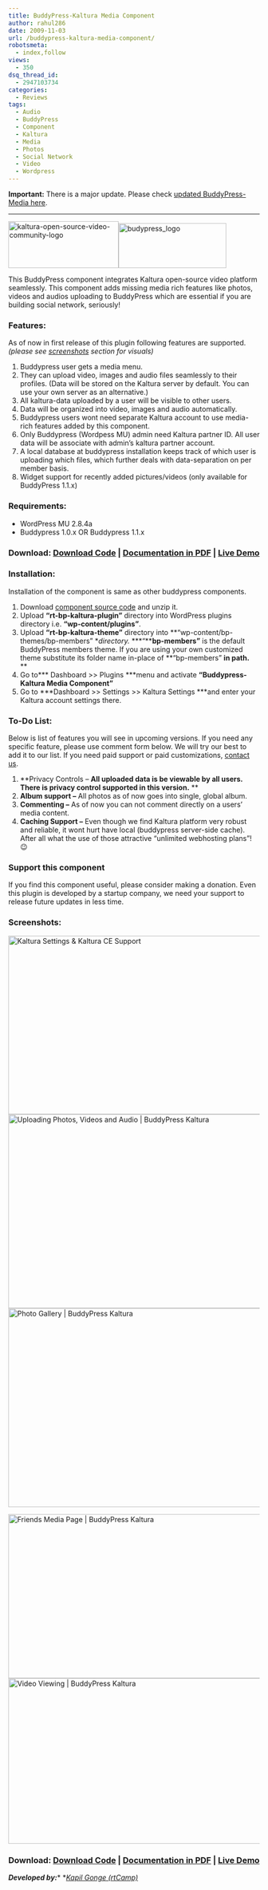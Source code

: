 ```yaml
---
title: BuddyPress-Kaltura Media Component
author: rahul286
date: 2009-11-03
url: /buddypress-kaltura-media-component/
robotsmeta:
  - index,follow
views:
  - 350
dsq_thread_id:
  - 2947103734
categories:
  - Reviews
tags:
  - Audio
  - BuddyPress
  - Component
  - Kaltura
  - Media
  - Photos
  - Social Network
  - Video
  - Wordpress
---
```

<p class="alert">
  <strong>Important:</strong> There is a major update. Please check <a href="http://rtcamp.com/buddypress-media/" onclick="_gaq.push(['_trackEvent', 'outbound-article', 'http://rtcamp.com/buddypress-media/', 'updated BuddyPress-Media here']);" title="BuddyPress Media">updated BuddyPress-Media here</a>.
</p>

* * *

<a href="http://rtcamp.com/files/2009/10/kaltura-open-source-video-community-logo.jpg" onclick="_gaq.push(['_trackEvent', 'outbound-article', 'http://rtcamp.com/files/2009/10/kaltura-open-source-video-community-logo.jpg', '']);" ><img class=" wp-image-51490" src="http://rtcamp.com/files/2009/10/kaltura-open-source-video-community-logo.jpg" alt="kaltura-open-source-video-community-logo" width="221" height="94" /></a><a href="http://rtcamp.com/files/2009/10/budypress_logo.gif" onclick="_gaq.push(['_trackEvent', 'outbound-article', 'http://rtcamp.com/files/2009/10/budypress_logo.gif', '']);" ><img class="wp-image-2531" src="http://rtcamp.com/files/2009/10/budypress_logo.gif" alt="budypress_logo" width="216" height="90" /></a>

This BuddyPress component integrates Kaltura open-source video platform seamlessly. This component adds missing media rich features like photos, videos and audios uploading to BuddyPress which are essential if you are building social network, seriously!

### Features:

As of now in first release of this plugin following features are supported. *(please see [screenshots][1] section for visuals)*

  1. Buddypress user gets a media menu.
  2. They can upload video, images and audio files seamlessly to their profiles. (Data will be stored on the Kaltura server by default. You can use your own server as an alternative.)
  3. All kaltura-data uploaded by a user will be visible to other users.
  4. Data will be organized into video, images and audio automatically.
  5. Buddypress users wont need separate Kaltura account to use media-rich features added by this component.
  6. Only Buddypress (Wordpess MU) admin need Kaltura partner ID. All user data will be associate with admin&#8217;s kaltura partner account.
  7. A local database at buddypress installation keeps track of which user is uploading which files, which further deals with data-separation on per member basis.
  8. Widget support for recently added pictures/videos (only available for BuddyPress 1.1.x)

### Requirements:

  * WordPress MU 2.8.4a
  * Buddypress 1.0.x OR Buddypress 1.1.x

### **Download:** <a href="http://wordpress.org/extend/plugins/buddypress-kaltura-media-component/" onclick="_gaq.push(['_trackEvent', 'outbound-article', 'http://wordpress.org/extend/plugins/buddypress-kaltura-media-component/', 'Download Code']);" >Download Code</a> | <a href="http://rtcamp.com/files/2009/10/buddypress-kaltura-media-component.pdf" onclick="_gaq.push(['_trackEvent', 'outbound-article', 'http://rtcamp.com/files/2009/10/buddypress-kaltura-media-component.pdf', 'Documentation in PDF']);" >Documentation in PDF</a> | <a href="http://rtcamp.net/wordpress-mu/members/admin/media" onclick="_gaq.push(['_trackEvent', 'outbound-article', 'http://rtcamp.net/wordpress-mu/members/admin/media', 'Live Demo']);" >Live Demo</a>

### Installation:

Installation of the component is same as other buddypress components.

  1. Download <a href="http://wordpress.org/extend/plugins/buddypress-kaltura-media-component/" onclick="_gaq.push(['_trackEvent', 'outbound-article', 'http://wordpress.org/extend/plugins/buddypress-kaltura-media-component/', 'component source code']);" >component source code</a> and unzip it.
  2. Upload **&#8220;rt-bp-kaltura-plugin&#8221;** directory into WordPress plugins directory i.e. **&#8220;wp-content/plugins&#8221;**.
  3. Upload **&#8220;rt-bp-kaltura-theme&#8221;** directory into **&#8220;wp-content/bp-themes/bp-members&#8221; **directory.* ***&#8220;****bp-members&#8221;** is the default BuddyPress members theme. If you are using your own customized theme substitute its folder name in-place of **&#8220;bp-members&#8221; **in path.**  
    **
  4. Go to*** Dashboard >> Plugins ***menu and activate **&#8220;Buddypress-Kaltura Media Component&#8221;**
  5. Go to ***Dashboard >> Settings >> Kaltura Settings ***and enter your Kaltura account settings there.

### To-Do List:

Below is list of features you will see in upcoming versions. If you need any specific feature, please use comment form below. We will try our best to add it to our list. If you need paid support or paid customizations, <a href="http://rtcamp.com/contact/" onclick="_gaq.push(['_trackEvent', 'outbound-article', 'http://rtcamp.com/contact/', 'contact us']);" >contact us</a>.

  1. **Privacy Controls &#8211; **All uploaded data is be viewable by all users. There is privacy control supported in this version.** **
  2. **Album support &#8211;** All photos as of now goes into single, global album.
  3. **Commenting &#8211;** As of now you can not comment directly on a users&#8217; media content.
  4. **Caching Support &#8211;** Even though we find Kaltura platform very robust and reliable, it wont hurt have local (buddypress server-side cache). After all what the use of those attractive &#8220;unlimited webhosting plans&#8221;! 😉

### Support this component

If you find this component useful, please consider making a donation. Even this plugin is developed by a startup company, we need your support to release future updates in less time.  
<a href="https://www.paypal.com/cgi-bin/webscr?cmd=_s-xclick&hosted_button_id=9488824" onclick="_gaq.push(['_trackEvent', 'outbound-article', 'https://www.paypal.com/cgi-bin/webscr?cmd=_s-xclick&hosted_button_id=9488824', '']);" ><img src="https://www.paypal.com/en_US/i/btn/btn_donateCC_LG.gif" alt="" border="0" /></a>

### Screenshots:

<a name="SCREENSHOTS"></a>

<a href="http://www.wpveda.com/files/2009/11/Kaltura-Settings-Kaltura-CE-Support.jpg" onclick="_gaq.push(['_trackEvent', 'outbound-article', 'http://www.wpveda.com/files/2009/11/Kaltura-Settings-Kaltura-CE-Support.jpg', '']);" ><img class="size-large wp-image-50 alignnone" src="http://www.wpveda.com/files/2009/11/Kaltura-Settings-Kaltura-CE-Support-590x358.jpg" alt="Kaltura Settings & Kaltura CE Support" width="590" height="358" /></a>  
<a href="http://rtcamp.com/files/2009/10/Uploading-Photos-Videos-and-Audio-BuddyPress-Kaltura.png" onclick="_gaq.push(['_trackEvent', 'outbound-article', 'http://rtcamp.com/files/2009/10/Uploading-Photos-Videos-and-Audio-BuddyPress-Kaltura.png', '']);" ><img class="alignnone size-medium wp-image-453" src="http://rtcamp.com/files/2009/10/Uploading-Photos-Videos-and-Audio-BuddyPress-Kaltura-600x389.png" alt="Uploading Photos, Videos and Audio | BuddyPress Kaltura" width="600" height="389" /></a>  
<a href="http://rtcamp.com/files/2009/10/Photo-Gallery-BuddyPress-Kaltura.png" onclick="_gaq.push(['_trackEvent', 'outbound-article', 'http://rtcamp.com/files/2009/10/Photo-Gallery-BuddyPress-Kaltura.png', '']);" ><img class="alignnone size-medium wp-image-452" src="http://rtcamp.com/files/2009/10/Photo-Gallery-BuddyPress-Kaltura-600x399.png" alt="Photo Gallery | BuddyPress Kaltura" width="600" height="399" /></a>

<a href="http://rtcamp.com/files/2009/10/Friends-Media-Page-BuddyPress-Kaltura.png" onclick="_gaq.push(['_trackEvent', 'outbound-article', 'http://rtcamp.com/files/2009/10/Friends-Media-Page-BuddyPress-Kaltura.png', '']);" ><img class="alignnone size-medium wp-image-450" src="http://rtcamp.com/files/2009/10/Friends-Media-Page-BuddyPress-Kaltura-600x329.png" alt="Friends Media Page | BuddyPress Kaltura" width="600" height="329" /></a>  
<a href="http://rtcamp.com/files/2009/10/Video-Viewing-BuddyPress-Kaltura.png" onclick="_gaq.push(['_trackEvent', 'outbound-article', 'http://rtcamp.com/files/2009/10/Video-Viewing-BuddyPress-Kaltura.png', '']);" ><img class="alignnone size-medium wp-image-454" src="http://rtcamp.com/files/2009/10/Video-Viewing-BuddyPress-Kaltura-600x332.png" alt="Video Viewing | BuddyPress Kaltura" width="600" height="332" /></a>

### **Download:** <a href="http://wordpress.org/extend/plugins/buddypress-kaltura-media-component/" onclick="_gaq.push(['_trackEvent', 'outbound-article', 'http://wordpress.org/extend/plugins/buddypress-kaltura-media-component/', 'Download Code']);" >Download Code</a> | <a href="http://rtcamp.com/files/2009/10/buddypress-kaltura-media-component.pdf" onclick="_gaq.push(['_trackEvent', 'outbound-article', 'http://rtcamp.com/files/2009/10/buddypress-kaltura-media-component.pdf', 'Documentation in PDF']);" >Documentation in PDF</a> | <a href="http://rtcamp.net/wordpress-mu/members/admin/media" onclick="_gaq.push(['_trackEvent', 'outbound-article', 'http://rtcamp.net/wordpress-mu/members/admin/media', 'Live Demo']);" >Live Demo</a>

***Developed by:**** *<a href="http://rtcamp.com/" onclick="_gaq.push(['_trackEvent', 'outbound-article', 'http://rtcamp.com/', 'Kapil Gonge (rtCamp)']);" ><em>Kapil Gonge (rtCamp)</em></a>

 [1]: #SCREENSHOTS
